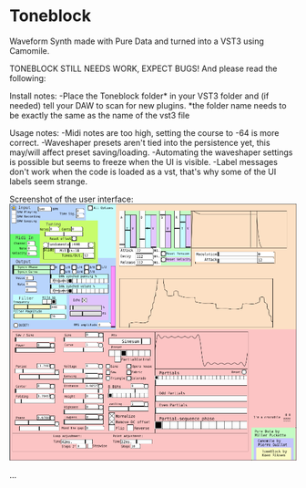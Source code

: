 # Toneblock
Waveform Synth made with Pure Data and turned into a VST3 using Camomile. 

TONEBLOCK STILL NEEDS WORK, EXPECT BUGS! 
And please read the following:

Install notes:
-Place the Toneblock folder* in your VST3 folder and (if needed) tell your DAW to scan for new plugins. 
  *the folder name needs to be exactly the same as the name of the vst3 file
  
Usage notes:
-Midi notes are too high, setting the course to -64 is more correct.
-Waveshaper presets aren't tied into the persistence yet, this may/will affect preset saving/loading.
-Automating the waveshaper settings is possible but seems to freeze when the UI is visible. 
-Label messages don't work when the code is loaded as a vst, that's why some of the UI labels seem strange. 

Screenshot of the user interface:
![Toneblock_Screenshot](/Resources/Toneblock_UI.PNG?raw=true "Toneblock UI")

...
